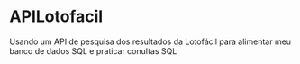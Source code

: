 # APILotofacil
Usando um API de pesquisa dos resultados da Lotofácil para alimentar meu banco de dados SQL e praticar conultas SQL
